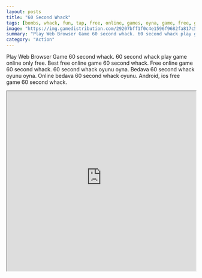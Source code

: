 ```yaml
---
layout: posts
title: "60 Second Whack"
tags: [bombs, whack, fun, tap, free, online, games, oyna, game, free, games, play, play, games]
image: "https://img.gamedistribution.com/29207bff1f0c4e1596f9682fa817c5cd-512x384.jpeg"
summary: "Play Web Browser Game 60 second whack. 60 second whack play game online only free. Best free online game 60 second whack. Free online game 60 second whack. 60 second whack oyunu oyna. Bedava 60 second whack oyunu oyna. Online bedava 60 second whack oyunu. Android, ios free game 60 second whack."
category: "Action"
---
```


Play Web Browser Game 60 second whack. 60 second whack play game online only free. Best free online game 60 second whack. Free online game 60 second whack. 60 second whack oyunu oyna. Bedava 60 second whack oyunu oyna. Online bedava 60 second whack oyunu. Android, ios free game 60 second whack.

<iframe width="100%" height="480px;" src="https://html5.gamedistribution.com/29207bff1f0c4e1596f9682fa817c5cd/"></iframe>
